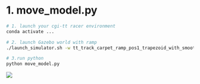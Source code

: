 # 1. move_model.py
```sh
# 1. launch your cgi-tt racer environment
conda activate ...

# 2. launch Gazebo world with ramp
./launch_simulator.sh -w tt_track_carpet_ramp_pos1_trapezoid_with_smooth_multilines -n 1

# 3.run python
python move_model.py
```
![](https://i.imgur.com/ZFXzBgP.png)

